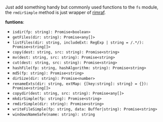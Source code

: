 Just add something handy but commonly used functions to the `fs` module, the `rmdirSimple` method is just wrapper of [rimraf](https://github.com/isaacs/rimraf).

**funtions**:

- `isdir(fp: string): Promise<boolean>`
- `getFiles(dir: string): Promise<any[]>`
- `listFiles(dir: string, includeExt: RegExp | string = /.*/): Promise<string[]>`
- `copy(dest: string, src: string): Promise<string>`
- `mv(dest: string, src: string): Promise<string>`
- `cut(dest: string, src: string): Promise<string>`
- `hashFile(fp: string, hashAlgorithm: string): Promise<string>`
- `md5(fp: string): Promise<string>`
- `dirSize(dir: string): Promise<number>`
- `renameExts(dir: string, extMap: {[key:string]: string} = {}): Promise<string[]>`
- `copydir(dest: string, src: string): Promise<any[]>`
- `mkdirSimple(fp: string): Promise<string>`
- `rmdirSimple(dir: string): Promise<string>`
- `writeFileSimple(fp: string, data: Buffer|string): Promise<string>`
- `windowsNameSafe(name: string): string`